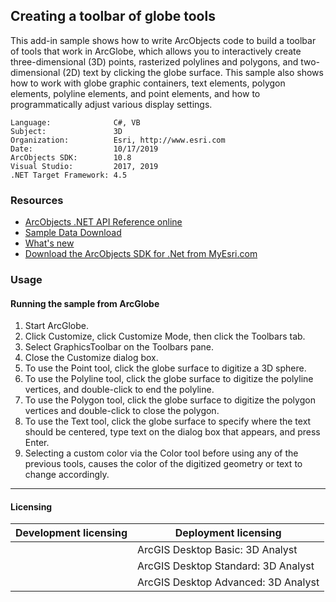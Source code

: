 ## Creating a toolbar of globe tools

  <div xmlns="http://www.w3.org/1999/xhtml" xmlns:my="http://schemas.microsoft.com/office/infopath/2003/myXSD/2006-02-10T23:25:53">This add-in sample shows how to write ArcObjects code to build a toolbar of tools that work in ArcGlobe, which allows you to interactively create three-dimensional (3D) points, rasterized polylines and polygons, and two-dimensional (2D) text by clicking the globe surface. This sample also shows how to work with globe graphic containers, text elements, polygon elements, polyline elements, and point elements, and how to programmatically adjust various display settings. </div>  


<!-- TODO: Fill this section below with metadata about this sample-->
```
Language:              C#, VB
Subject:               3D
Organization:          Esri, http://www.esri.com
Date:                  10/17/2019
ArcObjects SDK:        10.8
Visual Studio:         2017, 2019
.NET Target Framework: 4.5
```

### Resources

* [ArcObjects .NET API Reference online](http://desktop.arcgis.com/en/arcobjects/latest/net/webframe.htm)  
* [Sample Data Download](../../releases)  
* [What's new](http://desktop.arcgis.com/en/arcobjects/latest/net/webframe.htm#91cabc68-2271-400a-8ff9-c7fb25108546.htm)  
* [Download the ArcObjects SDK for .Net from MyEsri.com](https://my.esri.com/)  

### Usage
#### Running the sample from ArcGlobe  
1. Start ArcGlobe.  
1. Click Customize, click Customize Mode, then click the Toolbars tab.  
1. Select GraphicsToolbar on the Toolbars pane.  
1. Close the Customize dialog box.  
1. To use the Point tool, click the globe surface to digitize a 3D sphere.  
1. To use the Polyline tool, click the globe surface to digitize the polyline vertices, and double-click to end the polyline.  
1. To use the Polygon tool, click the globe surface to digitize the polygon vertices and double-click to close the polygon.  
1. To use the Text tool, click the globe surface to specify where the text should be centered, type text on the dialog box that appears, and press Enter.  
1. Selecting a custom color via the Color tool before using any of the previous tools, causes the color of the digitized geometry or text to change accordingly.  









---------------------------------

#### Licensing  
| Development licensing | Deployment licensing | 
| ------------- | ------------- | 
|  | ArcGIS Desktop Basic: 3D Analyst |  
|  | ArcGIS Desktop Standard: 3D Analyst |  
|  | ArcGIS Desktop Advanced: 3D Analyst |  


